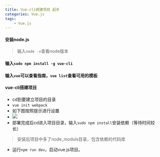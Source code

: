 ```yaml
---
title: Vue-cli搭建项目 起步
categories: Vue.js
tags: 
    - Vue.js
---
```

#### 安装node.js 
> 输入`node -v`查看node版本 

#### 输入`sudo npm install -g vue-cli`
#### 输入`vue`可以查看指南，`vue list`查看可用的模板
#### vue-cli搭建项目
 - cd到要建立项目的目录
 - `vue init webpack`
 - 如下图按照提示进行设置
 - ![](http://p1.bpimg.com/567571/1aea62392df6a609.png)
 - 部署完成后cd进入项目目录，输入`sudo npm install`安装依赖（等待时间较长）
 >安装后项目中多了node_moduls目录，包含依赖的代码库
 - 运行`npm run dev`，启动vue.js项目。
